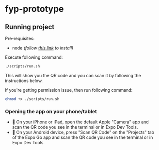 # fyp-prototype

## Running project

Pre-requisites:

- node _(follow [this link](https://nodejs.org/en/download/) to install)_

Execute following command:

```bash
./scripts/run.sh
```
This will show you the QR code and you can scan it by following the instructions below. 

If you're getting permission issue, then run following command:
```bash
chmod +x ./scripts/run.sh
```

### Opening the app on your phone/tablet

- 🍎 On your iPhone or iPad, open the default Apple "Camera" app and scan the QR code you see in the terminal or in Expo Dev Tools.
- 🤖 On your Android device, press "Scan QR Code" on the "Projects" tab of the Expo Go app and scan the QR code you see in the terminal or in Expo Dev Tools.
